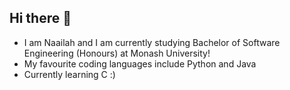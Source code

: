 ## Hi there 👋
- I am Naailah and I am currently studying Bachelor of Software Engineering  (Honours) at Monash University!
- My favourite coding languages include Python and Java  
- Currently learning C :)

<!--
**nhas0021/nhas0021** is a ✨ _special_ ✨ repository because its `README.md` (this file) appears on your GitHub profile.

Here are some ideas to get you started:

- 🔭 I’m currently working on ...
- 🌱 I’m currently learning ...
- 👯 I’m looking to collaborate on ...
- 🤔 I’m looking for help with ...
- 💬 Ask me about ...
- 📫 How to reach me: ...
- 😄 Pronouns: ...
- ⚡ Fun fact: ...
-->
